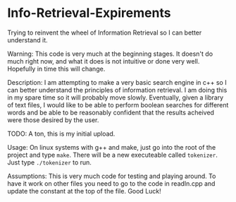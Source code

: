 # Info-Retrieval-Expirements
Trying to reinvent the wheel of Information Retrieval so I can better understand it.

Warning:
  This code is very much at the beginning stages.  It doesn't do much right now, and what it does is not
  intuitive or done very well.  Hopefully in time this will change.

Description:
  I am attempting to make a very basic search engine in c++ so I can better understand the principles
  of information retrieval.  I am doing this in my spare time so it will probably move slowly.  Eventually,
  given a library of text files, I would like to be able to perform boolean searches for different words
  and be able to be reasonably confident that the results acheived were those desired by the user.
  
TODO:
  A ton, this is my initial upload.  
  
Usage:
  On linux systems with g++ and make, just go into the root of the project and type `make`.  There will be 
  a new executeable called `tokenizer`.  Just type `./tokenizer` to run.
  
Assumptions:
  This is very much code for testing and playing around.  To have it work on other files you need to go to 
  the code in readIn.cpp and update the constant at the top of the file.  Good Luck!
  
